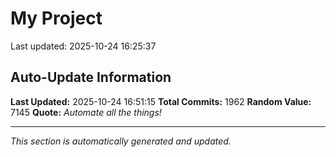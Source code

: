 # My Project


Last updated: 2025-10-24 16:25:37

















































































































































































































































































































































































































































































































































































































































































































































































































































































































































































































































































































































































































































































































































































































































































































































































































































































































































































































































































































































































































































































































































































































































































































































































































































## Auto-Update Information

**Last Updated:** 2025-10-24 16:51:15
**Total Commits:** 1962
**Random Value:** 7145
**Quote:** _Automate all the things!_

---
_This section is automatically generated and updated._